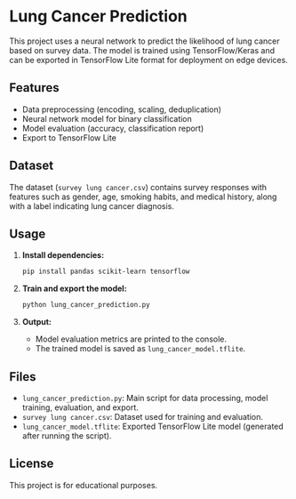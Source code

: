 # Lung Cancer Prediction

This project uses a neural network to predict the likelihood of lung cancer based on survey data. The model is trained using TensorFlow/Keras and can be exported in TensorFlow Lite format for deployment on edge devices.

## Features

- Data preprocessing (encoding, scaling, deduplication)
- Neural network model for binary classification
- Model evaluation (accuracy, classification report)
- Export to TensorFlow Lite

## Dataset

The dataset (`survey lung cancer.csv`) contains survey responses with features such as gender, age, smoking habits, and medical history, along with a label indicating lung cancer diagnosis.

## Usage

1. **Install dependencies:**
    ```sh
    pip install pandas scikit-learn tensorflow
    ```

2. **Train and export the model:**
    ```sh
    python lung_cancer_prediction.py
    ```

3. **Output:**
    - Model evaluation metrics are printed to the console.
    - The trained model is saved as `lung_cancer_model.tflite`.

## Files

- `lung_cancer_prediction.py`: Main script for data processing, model training, evaluation, and export.
- `survey lung cancer.csv`: Dataset used for training and evaluation.
- `lung_cancer_model.tflite`: Exported TensorFlow Lite model (generated after running the script).

## License

This project is for educational purposes.
